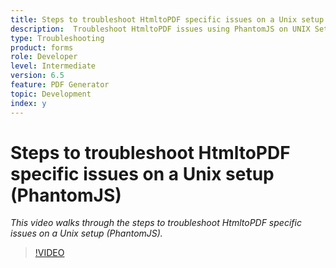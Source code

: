```yaml
---
title: Steps to troubleshoot HtmltoPDF specific issues on a Unix setup (PhantomJS)
description:  Troubleshoot HtmltoPDF issues using PhantomJS on UNIX Setup.
type: Troubleshooting
product: forms 
role: Developer 
level: Intermediate  
version: 6.5
feature: PDF Generator 
topic: Development   
index: y
---
```



# Steps to troubleshoot HtmltoPDF specific issues on a Unix setup (PhantomJS)

*This video walks through the steps to troubleshoot HtmltoPDF specific issues on a Unix setup (PhantomJS).*

>[!VIDEO](https://video.tv.adobe.com/v/335546?quality=9&learn=on)

